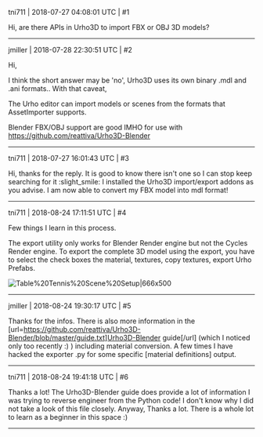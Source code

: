 tni711 | 2018-07-27 04:08:01 UTC | #1

Hi, are there APIs in Urho3D to import FBX or OBJ 3D models?

-------------------------

jmiller | 2018-07-28 22:30:51 UTC | #2

Hi,

I think the short answer may be 'no', Urho3D uses its own binary .mdl and .ani formats.. With that caveat,

The Urho editor can import models or scenes from the formats that AssetImporter supports.

Blender FBX/OBJ support are good IMHO for use with https://github.com/reattiva/Urho3D-Blender

-------------------------

tni711 | 2018-07-27 16:01:43 UTC | #3

Hi, thanks for the reply. It is good to know there isn't one so I can stop keep searching for it :slight_smile:
I installed the Urho3D import/export addons as you advise. I am now able to convert my FBX model into mdl format!

-------------------------

tni711 | 2018-08-24 17:11:51 UTC | #4

Few things I learn in this process.

The export utility only works for Blender Render engine but not the Cycles Render engine.
To export the complete 3D model using the export, you have to select the check boxes
the material, textures, copy textures, export Urho Prefabs.

![Table%20Tennis%20Scene%20Setup|666x500](upload://f0oERzBG7baeC3yKxXybN9wIBfU.png)

-------------------------

jmiller | 2018-08-24 19:30:17 UTC | #5

Thanks for the infos.
There is also more information in the [url=https://github.com/reattiva/Urho3D-Blender/blob/master/guide.txt]Urho3D-Blender guide[/url] (which I noticed only too recently :) )  including material conversion.
A few times I have hacked the exporter .py for some specific [material definitions] output.

-------------------------

tni711 | 2018-08-24 19:41:18 UTC | #6

Thanks a lot! The Urho3D-Blender guide does provide a lot of information I was trying to reverse engineer from the Python code! I don't know why I did not take a look of this file closely.
Anyway, Thanks a lot. There is a whole lot to learn as a beginner in this space :)

-------------------------

